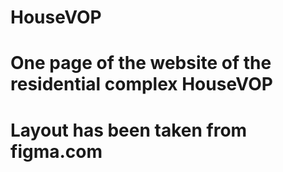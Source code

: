 # HouseVOP
# One page of the website of the residential complex HouseVOP
# Layout has been taken from figma.com
 
